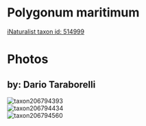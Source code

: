 
Polygonum maritimum
===================
  
[iNaturalist taxon id: 514999](https://www.inaturalist.org/taxa/514999)
# Photos

## by: Dario Taraborelli
  
![taxon206794393](https://inaturalist-open-data.s3.amazonaws.com/photos/221533969/medium.jpg)  
![taxon206794434](https://inaturalist-open-data.s3.amazonaws.com/photos/221534037/medium.jpg)  
![taxon206794560](https://inaturalist-open-data.s3.amazonaws.com/photos/221534189/medium.jpg)